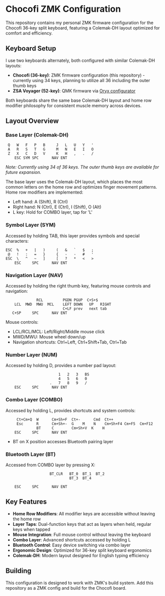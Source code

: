# Chocofi ZMK Configuration

This repository contains my personal ZMK firmware configuration for the Chocofi 36-key split keyboard, featuring a Colemak-DH layout optimized for comfort and efficiency.

## Keyboard Setup

I use two keyboards alternately, both configured with similar Colemak-DH layouts:
- **Chocofi (36-key)**: ZMK firmware configuration (this repository) - currently using 34 keys, planning to utilize all 36 including the outer thumb keys
- **ZSA Voyager (52-key)**: QMK firmware via [Oryx configurator](https://configure.zsa.io/voyager/layouts/XeqG6/latest/0)

Both keyboards share the same base Colemak-DH layout and home row modifier philosophy for consistent muscle memory across devices.

## Layout Overview

### Base Layer (Colemak-DH)
```
 Q   W   F   P   B     J   L   U   Y   '
 A   R   S   T   G     M   N   E   I   O
 Z   X   C   D   V     K   H   ,   .   /
    ESC SYM SPC      NAV ENT
```
*Note: Currently using 34 of 36 keys. The outer thumb keys are available for future expansion.*

The base layer uses the Colemak-DH layout, which places the most common letters on the home row and optimizes finger movement patterns. Home row modifiers are implemented:
- Left hand: A (Shift), R (Ctrl)  
- Right hand: N (Ctrl), E (Ctrl), I (Shift), O (Alt)
- L key: Hold for COMBO layer, tap for 'L'

### Symbol Layer (SYM)
Accessed by holding TAB, this layer provides symbols and special characters:
```
ESC  %   +   |   )     (   &   `   $   ;
 @   !   :   =   }     {   -   -   #   '
ESC  \   ^   ~   ]     [   ?   *   <   >
    ESC     SPC      NAV ENT
```

### Navigation Layer (NAV)
Accessed by holding the right thumb key, featuring mouse controls and navigation:
```
              RCL         PGDN PGUP  C+S+$    
    LCL  MWD  MWU  MCL    LEFT DOWN   UP   RIGHT
                          C+LF prev   next tab  
   C+SP     SPC      NAV ENT
```

Mouse controls:
- LCL/RCL/MCL: Left/Right/Middle mouse click
- MWD/MWU: Mouse wheel down/up
- Navigation shortcuts: Ctrl+Left, Ctrl+Shift+Tab, Ctrl+Tab

### Number Layer (NUM)
Accessed by holding D, provides a number pad layout:
```
                        1   2   3   BS  
                        4   5   6   0   
                    .   7   8   9   /
    ESC     SPC      NAV ENT
```

### Combo Layer (COMBO)
Accessed by holding L, provides shortcuts and system controls:
```
     Ct+Cm+Q  W      Cm+Sh+F  Ct+-      Cmd  Ct++    
     Esc      R      Cm+Sh+-  G    M    N    Cm+Sh+F4 Cm+F5  Cm+F12
              BT     C        Cm+Sh+V  K    H           
    ESC     SPC      NAV ENT
```
- BT on X position accesses Bluetooth pairing layer

### Bluetooth Layer (BT)
Accessed from COMBO layer by pressing X:
```
                    BT_CLR   BT_0  BT_1  BT_2    
                             BT_3  BT_4       
                                   
    ESC     SPC      NAV ENT
```

## Key Features

- **Home Row Modifiers**: All modifier keys are accessible without leaving the home row
- **Layer Taps**: Dual-function keys that act as layers when held, regular keys when tapped
- **Mouse Integration**: Full mouse control without leaving the keyboard
- **Combo Layer**: Advanced shortcuts accessed by holding L
- **Bluetooth Control**: Easy device switching via combo layer
- **Ergonomic Design**: Optimized for 36-key split keyboard ergonomics
- **Colemak-DH**: Modern layout designed for English typing efficiency

## Building

This configuration is designed to work with ZMK's build system. Add this repository as a ZMK config and build for the Chocofi board.